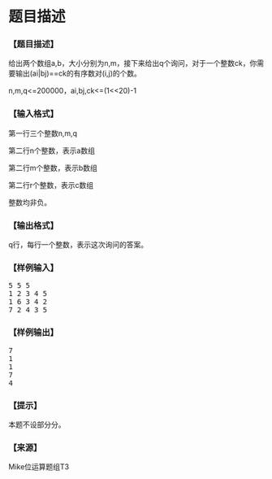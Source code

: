 # 题目描述


<h3>
【题目描述】
</h3>
<p>
给出两个数组a,b，大小分别为n,m，接下来给出q个询问，对于一个整数ck，你需要输出(ai|bj)==ck的有序数对(i,j)的个数。
</p>
<p>
n,m,q&lt;=200000，ai,bj,ck&lt;=(1&lt;&lt;20)-1
</p>
<h3>
【输入格式】
</h3>
<p>
第一行三个整数n,m,q
</p>
<p>
第二行n个整数，表示a数组
</p>
<p>
第二行m个整数，表示b数组
</p>
<p>
第二行r个整数，表示c数组
</p>
<p>
整数均非负。
</p>
<h3>
【输出格式】
</h3>
<p>
q行，每行一个整数，表示这次询问的答案。
</p>
<h3>
【样例输入】
</h3>
<pre>5 5 5
1 2 3 4 5
1 6 3 4 2
7 2 4 3 5
</pre>
<h3>
【样例输出】
</h3>
<pre>7
1
1
7
4
</pre>
<h3>
【提示】
</h3>
<p>
本题不设部分分。
</p>
<h3>
【来源】
</h3>
<p>
Mike位运算题组T3
</p>
